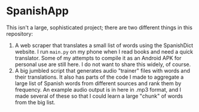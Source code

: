 # SpanishApp

This isn't a large, sophisticated project; there are two different things in this repository:
1. A web scraper that translates a small list of words using the SpanishDict website. I run `main.py` on my phone when I read books and need a quick translator. Some of my attempts to compile it as an Android APK for personal use are still here. I do not want to share this widely, of course.
2. A big jumbled script that generates audio "trainer" files with words and their translations. It also has parts of the code I made to aggregate a large list of Spanish words from different sources and rank them by frequency. An example audio output is in here in .mp3 format, and I made several of these so that I could learn a large "chunk" of words from the big list.